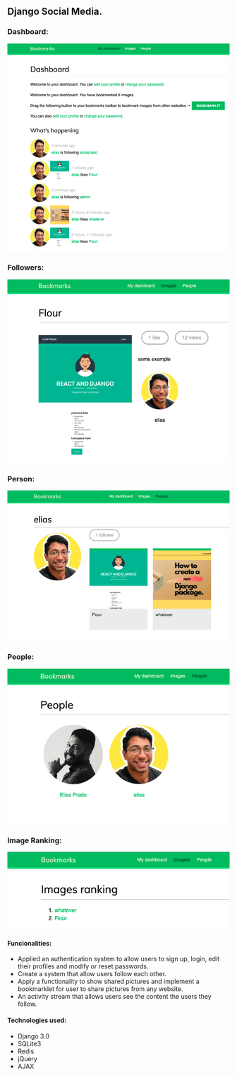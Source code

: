 ## Django Social Media.

### Dashboard:
<img src="account/static/images/dashboard.png" >

### Followers:
<img src="account/static/images/followers.png" >

### Person:
<img src="account/static/images/person.png" >

### People:
<img src="account/static/images/people.png" >

### Image Ranking:
<img src="account/static/images/ranking.png" >

#### Funcionalities:
- Applied an authentication system to allow users to sign up, login, edit their profiles and modify or reset passwords.
- Create a system that allow users follow each other.
- Apply a functionality to show shared pictures and implement a bookmarklet for user to share pictures from any website.
- An activity stream that allows users see the content the users they follow.

#### Technologies used:
- Django 3.0
- SQLite3
- Redis
- jQuery
- AJAX